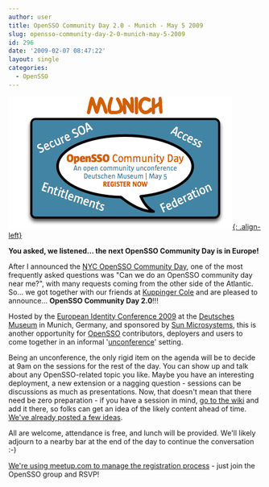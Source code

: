 ```yaml
---
author: user
title: OpenSSO Community Day 2.0 - Munich - May 5 2009
slug: opensso-community-day-2-0-munich-may-5-2009
id: 296
date: '2009-02-07 08:47:22'
layout: single
categories:
  - OpenSSO
---
```


[![](images/OpenSSO_CommunityDay_Munich.jpg){: .align-left}](http://www.meetup.com/opensso/calendar/9690413/)

**You asked, we listened... the next OpenSSO Community Day is in Europe!**

After I announced the [NYC OpenSSO Community Day](opensso-community-day-nyc-march-17-2009), one of the most frequently asked questions was "Can we do an OpenSSO community day near me?", with many requests coming from the other side of the Atlantic. So... we got together with our friends at [Kuppinger Cole](http://www.kuppingercole.com/) and are pleased to announce... **OpenSSO Community Day 2.0**!!!

Hosted by the [European Identity Conference 2009](https://www.id-conf.com/eic2009) at the [Deutsches Museum](http://www.nfadm.de/) in Munich, Germany, and sponsored by [Sun Microsystems](http://www.sun.com/), this is another opportunity for [OpenSSO](http://opensso.org/) contributors, deployers and users to come together in an informal '[unconference](http://en.wikipedia.org/wiki/Unconference)' setting.

Being an unconference, the only rigid item on the agenda will be to decide at 9am on the sessions for the rest of the day. You can show up and talk about any OpenSSO-related topic you like. Maybe you have an interesting deployment, a new extension or a nagging question - sessions can be discussions as much as presentations. Now, that doesn't mean that there need be zero preparation - if you have a session in mind, [go to the wiki](http://wikis.sun.com/display/OpenSSO/OpenSSO+Community+Day+-+Munich+-+May+5+2009) and add it there, so folks can get an idea of the likely content ahead of time. [We've already posted a few ideas](http://wikis.sun.com/display/OpenSSO/OpenSSO+Community+Day+-+Munich+-+May+5+2009).

All are welcome, attendance is free, and lunch will be provided. We'll likely adjourn to a nearby bar at the end of the day to continue the conversation :-)

[We're using meetup.com to manage the registration process](http://www.meetup.com/opensso/calendar/9690413/) - just join the OpenSSO group and RSVP!